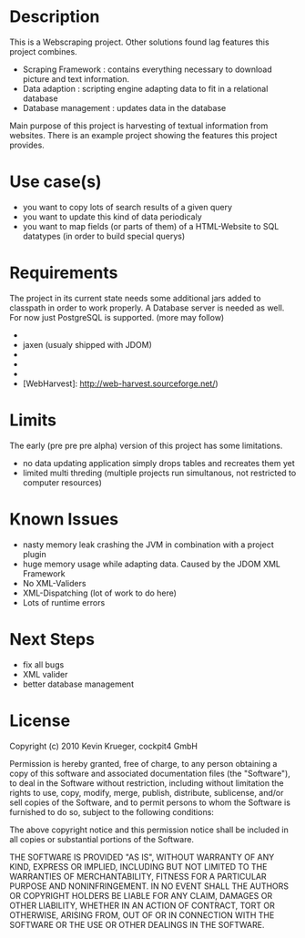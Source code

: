 Description
===========
This is a Webscraping project. Other solutions found lag features this project combines.

- Scraping Framework  : contains everything necessary to download picture and text information.
- Data adaption       : scripting engine adapting data to fit in a relational database
- Database management : updates data in the database

Main purpose of this project is harvesting of textual information from websites.
There is an example project showing the features this project provides.

Use case(s)
===========
- you want to copy lots of search results of a given query
- you want to update this kind of data periodicaly
- you want to map fields (or parts of them) of a HTML-Website to SQL datatypes (in order to build special querys)

Requirements
============
The project in its current state needs some additional jars added to classpath in order to work properly.
A Database server is needed as well.
For now just PostgreSQL is supported. (more may follow)

- [JDOM]: http://www.jdom.org/
- jaxen (usualy shipped with JDOM)
- [PostGreSQL Connector for JDBC]: http://jdbc.postgresql.org/download.html
- [PostGreSQL Database Server]: http://www.postgressql.org/
- [Beanshell]: http://www.beanshell.org/
- [WebHarvest]: http://web-harvest.sourceforge.net/)

Limits
======
The early (pre pre pre alpha) version of this project has some limitations.

- no data updating application simply drops tables and recreates them yet
- limited multi threding (multiple projects run simultanous, not restricted to computer resources)

Known Issues
============
- nasty memory leak crashing the JVM in combination with a project plugin
- huge memory usage while adapting data. Caused by the JDOM XML Framework
- No XML-Validers
- XML-Dispatching (lot of work to do here)
- Lots of runtime errors

Next Steps
==========
- fix all bugs
- XML valider
- better database management

License
=======
Copyright (c) 2010 Kevin Krueger, cockpit4 GmbH

Permission is hereby granted, free of charge, to any person obtaining a copy
of this software and associated documentation files (the "Software"), to deal
in the Software without restriction, including without limitation the rights
to use, copy, modify, merge, publish, distribute, sublicense, and/or sell
copies of the Software, and to permit persons to whom the Software is
furnished to do so, subject to the following conditions:

The above copyright notice and this permission notice shall be included in
all copies or substantial portions of the Software.

THE SOFTWARE IS PROVIDED "AS IS", WITHOUT WARRANTY OF ANY KIND, EXPRESS OR
IMPLIED, INCLUDING BUT NOT LIMITED TO THE WARRANTIES OF MERCHANTABILITY,
FITNESS FOR A PARTICULAR PURPOSE AND NONINFRINGEMENT. IN NO EVENT SHALL THE
AUTHORS OR COPYRIGHT HOLDERS BE LIABLE FOR ANY CLAIM, DAMAGES OR OTHER
LIABILITY, WHETHER IN AN ACTION OF CONTRACT, TORT OR OTHERWISE, ARISING FROM,
OUT OF OR IN CONNECTION WITH THE SOFTWARE OR THE USE OR OTHER DEALINGS IN
THE SOFTWARE.
